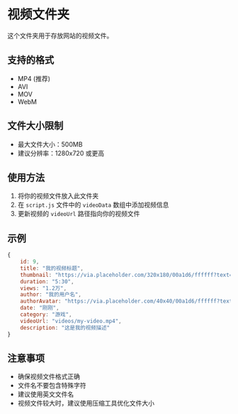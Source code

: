 # 视频文件夹

这个文件夹用于存放网站的视频文件。

## 支持的格式
- MP4 (推荐)
- AVI
- MOV
- WebM

## 文件大小限制
- 最大文件大小：500MB
- 建议分辨率：1280x720 或更高

## 使用方法
1. 将你的视频文件放入此文件夹
2. 在 `script.js` 文件中的 `videoData` 数组中添加视频信息
3. 更新视频的 `videoUrl` 路径指向你的视频文件

## 示例
```javascript
{
    id: 9,
    title: "我的视频标题",
    thumbnail: "https://via.placeholder.com/320x180/00a1d6/ffffff?text=我的视频",
    duration: "5:30",
    views: "1.2万",
    author: "我的用户名",
    authorAvatar: "https://via.placeholder.com/40x40/00a1d6/ffffff?text=M",
    date: "刚刚",
    category: "游戏",
    videoUrl: "videos/my-video.mp4",
    description: "这是我的视频描述"
}
```

## 注意事项
- 确保视频文件格式正确
- 文件名不要包含特殊字符
- 建议使用英文文件名
- 视频文件较大时，建议使用压缩工具优化文件大小 